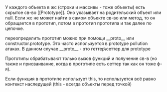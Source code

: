 У каждого объекта в жс (строки и массивы - тоже объекты) есть скрытое св-во \[\[Prototype]]. Оно указывает на родительский объект или null.
Если жс не может найти в самом объекте св-во или метод, то он обращается в прототип, потом в прототип прототипа и так далее по цепочке.

переопределить прототип можно при помощи \_\_proto\_\_ или constructor.prototype. Это часто используется в prototype pollution атаках.
В данном случае \_\_proto\_\_ - это геттер\сеттер для prototype

Прототипы обрабатывают только вызов функций и получение св-в (но также и присваивание, когда в прототипе есть сеттер так как он тоже ф-я).

Если функция в прототипе использует this, то используется всё равно контекст наследущей (this - всегда объекты перед точкой)
